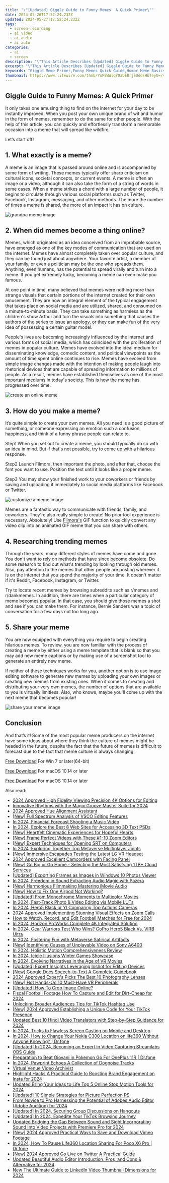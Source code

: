 ```yaml
---
title: "\"[Updated] Giggle Guide to Funny Memes  A Quick Primer\""
date: 2024-05-26T17:52:24.232Z
updated: 2024-05-27T17:52:24.232Z
tags: 
  - screen-recording
  - ai video
  - ai audio
  - ai auto
categories: 
  - ai
  - screen
description: "\"This Article Describes [Updated] Giggle Guide to Funny Memes: A Quick Primer\""
excerpt: "\"This Article Describes [Updated] Giggle Guide to Funny Memes: A Quick Primer\""
keywords: "Giggle Meme Primer,Funny Memes Quick Guide,Humor Meme Basics,Comedic Memes Overview,Laughter Meme Tips,Hilarious Memes Introduction,Chuckle Meme Guide"
thumbnail: https://www.lifewire.com/thmb/YoFEWWlqY0abEBrjSUdesHbTeyU=/400x300/filters:no_upscale():max_bytes(150000):strip_icc():format(webp)/dts-play-fi-lifestyle-aaa-5a4c211daad52b00366a3575.jpg
---
```


## Giggle Guide to Funny Memes: A Quick Primer

It only takes one amusing thing to find on the internet for your day to be instantly improved. When you post your own unique brand of wit and humor in the form of memes, remember to do the same for other people. With the help of this article, you can quickly and effortlessly transform a memorable occasion into a meme that will spread like wildfire.

Let’s start off!

## 1\. What exactly is a meme?

A meme is an image that is passed around online and is accompanied by some form of writing. These memes typically offer sharp criticism on cultural icons, societal concepts, or current events. A meme is often an image or a video, although it can also take the form of a string of words in some cases. When a meme strikes a chord with a large number of people, it begins to circulate through various social platforms such as Twitter, Facebook, Instagram, messaging, and other methods. The more the number of times a meme is shared, the more of an impact it has on culture.

![grandpa meme image](https://images.wondershare.com/filmora/article-images/2022/11/grandpa-meme-image.jpg)

## 2\. When did memes become a thing online?

Memes, which originated as an idea conceived from an improbable source, have emerged as one of the key modes of communication that are used on the internet. Memes have almost completely taken over popular culture, and they can be found just about anywhere. Your favorite artist, a member of your family, or even a politician may be the one who spreads them. Anything, even humans, has the potential to spread virally and turn into a meme. If you get extremely lucky, becoming a meme can even make you famous.

At one point in time, many believed that memes were nothing more than strange visuals that certain portions of the internet created for their own amusement. They are now an integral element of the typical engagement that takes place on social media and are utilized, shared, and consumed on a minute-to-minute basis. They can take something as harmless as the children's show Arthur and turn the visuals into something that causes the authors of the series to issue an apology, or they can make fun of the very idea of possessing a certain guitar model.

People's lives are becoming increasingly influenced by the internet and various forms of social media, which has coincided with the proliferation of memes in popular culture. Memes have evolved into the ideal medium for disseminating knowledge, comedic content, and political viewpoints as the amount of time spent online continues to rise. Memes have evolved from simple image changes made with the intention of making people laugh into rhetorical devices that are capable of spreading information to millions of people. As a result, memes have established themselves as one of the most important mediums in today's society. This is how the meme has progressed over time.

![create an online meme](https://images.wondershare.com/filmora/article-images/2022/11/create-an-online-meme.jpg)

## 3\. How do you make a meme?

It’s quite simple to create your own memes. All you need is a good picture of something, or someone expressing an emotion such a confusion, happiness, and think of a funny phrase people can relate to.

Step1 When you set out to create a meme, you should typically do so with an idea in mind. But if that's not possible, try to come up with a hilarious response.

Step2 Launch Filmora, then important the photo, and after that, choose the font you want to use. Position the text until it looks like a proper meme.

Step3 You may show your finished work to your coworkers or friends by saving and uploading it immediately to social media platforms like Facebook or Twitter.

![customize a meme image](https://images.wondershare.com/filmora/article-images/2022/11/customize-a-meme-image.jpg)

Memes are a fantastic way to communicate with friends, family, and coworkers. They're also really simple to create! No prior tool experience is necessary. Absolutely! Use [Filmora's](https://tools.techidaily.com/wondershare/filmora/download/) GIF function to quickly convert any video clip into an animated GIF meme that you can share with others.

## 4\. Researching trending memes

Through the years, many different styles of memes have come and gone. You don't want to rely on methods that have since become obsolete. Do some research to find out what's trending by looking through old memes. Also, pay attention to the memes that other people are posting wherever it is on the internet that you spend the majority of your time. It doesn't matter if it's Reddit, Facebook, Instagram, or Twitter.

Try to locate recent memes by browsing subreddits such as r/memes and r/dankmemes. In addition, there are times when a particular category of meme becomes popular. In that case, you should give those memes a shot and see if you can make them. For instance, Bernie Sanders was a topic of conversation for a few days not too long ago.

## 5\. Share your meme

You are now equipped with everything you require to begin creating hilarious memes. To review, you are now familiar with the process of creating a meme by either using a meme template that is blank so that you may add new meme captions or by making use of a screenshot tool to generate an entirely new meme.

If neither of these techniques works for you, another option is to use image editing software to generate new memes by uploading your own images or creating new memes from existing ones. When it comes to creating and distributing your very own memes, the number of options that are available to you is virtually limitless. Also, who knows, maybe you'll come up with the next meme that becomes popular!

![share your meme image](https://images.wondershare.com/filmora/article-images/2022/11/share-your-meme-image.jpg)

## Conclusion

And that’s it! Some of the most popular meme producers on the internet have some ideas about where they think the culture of memes might be headed in the future, despite the fact that the future of memes is difficult to forecast due to the fact that meme culture is always changing.

[Free Download](https://tools.techidaily.com/wondershare/filmora/download/) For Win 7 or later(64-bit)

[Free Download](https://tools.techidaily.com/wondershare/filmora/download/) For macOS 10.14 or later

[Free Download](https://tools.techidaily.com/wondershare/filmora/download/) For macOS 10.14 or later

<ins class="adsbygoogle"
     style="display:block"
     data-ad-format="autorelaxed"
     data-ad-client="ca-pub-7571918770474297"
     data-ad-slot="1223367746"></ins>

<ins class="adsbygoogle"
     style="display:block"
     data-ad-format="autorelaxed"
     data-ad-client="ca-pub-7571918770474297"
     data-ad-slot="1223367746"></ins>



<ins class="adsbygoogle"
     style="display:block"
     data-ad-client="ca-pub-7571918770474297"
     data-ad-slot="8358498916"
     data-ad-format="auto"
     data-full-width-responsive="true"></ins>


<span class="atpl-alsoreadstyle">Also read:</span>
<div><ul>
<li><a href="https://some-techniques.techidaily.com/2024-approved-high-fidelity-viewing-precision-4k-options-for-editing/"><u>2024 Approved  High Fidelity Viewing  Precision 4K Options for Editing</u></a></li>
<li><a href="https://some-techniques.techidaily.com/innovative-rhythms-with-the-magix-groove-master-suite-for-2024/"><u>Innovative Rhythms with the Magix Groove Master Suite for 2024</u></a></li>
<li><a href="https://some-techniques.techidaily.com/2024-approved-hue-alignment-assistant/"><u>2024 Approved  Hue Alignment Assistant</u></a></li>
<li><a href="https://some-techniques.techidaily.com/new-full-spectrum-analysis-of-vsco-editing-features/"><u>[New] Full Spectrum Analysis of VSCO Editing Features</u></a></li>
<li><a href="https://some-techniques.techidaily.com/in-2024-financial-forecast-shooting-a-music-video/"><u>In 2024, Financial Forecast  Shooting a Music Video</u></a></li>
<li><a href="https://some-techniques.techidaily.com/in-2024-explore-the-best-8-web-sites-for-accessing-3d-text-psds/"><u>In 2024, Explore the Best 8 Web Sites for Accessing 3D Text PSDs</u></a></li>
<li><a href="https://some-techniques.techidaily.com/new-heartfelt-cinematic-experiences-for-hopeful-hearts/"><u>[New] Heartfelt Cinematic Experiences for Hopeful Hearts</u></a></li>
<li><a href="https://some-techniques.techidaily.com/new-frame-perfect-videos-with-these-1-10-zoom-editors/"><u>[New] Frame Perfect Videos with These #1-10 Zoom Editors</u></a></li>
<li><a href="https://some-techniques.techidaily.com/new-expert-techniques-for-opening-srt-on-computers/"><u>[New] Expert Techniques for Opening SRT on Computers</u></a></li>
<li><a href="https://some-techniques.techidaily.com/in-2024-exploring-together-top-metaverse-multiplayer-joints/"><u>In 2024, Exploring Together  Top Metaverse Multiplayer Joints</u></a></li>
<li><a href="https://some-techniques.techidaily.com/new-immersive-escapades-testing-the-latest-lg-vr-headset/"><u>[New] Immersive Escapades  Testing the Latest LG VR Headset</u></a></li>
<li><a href="https://some-techniques.techidaily.com/2024-approved-excellent-camcorders-with-facing-panel/"><u>2024 Approved  Excellent Camcorders with Facing Panel</u></a></li>
<li><a href="https://some-techniques.techidaily.com/new-go-big-or-go-home-selecting-the-most-satisfying-1tbplus-cloud-services/"><u>[New] Go Big or Go Home - Selecting the Most Satisfying 1TB+ Cloud Services</u></a></li>
<li><a href="https://some-techniques.techidaily.com/updated-exporting-frames-as-images-in-windows-10-photos-viewer/"><u>[Updated] Exporting Frames as Images in Windows 10 Photos Viewer</u></a></li>
<li><a href="https://some-techniques.techidaily.com/in-2024-freedom-in-sound-extracting-audio-magic-with-pazera/"><u>In 2024, Freedom in Sound  Extracting Audio Magic with Pazera</u></a></li>
<li><a href="https://some-techniques.techidaily.com/new-harmonious-filmmaking-mastering-imovie-audio/"><u>[New] Harmonious Filmmaking  Mastering iMovie Audio</u></a></li>
<li><a href="https://some-techniques.techidaily.com/new-how-to-fix-one-airpod-not-working/"><u>[New] How to Fix One Airpod Not Working?</u></a></li>
<li><a href="https://some-techniques.techidaily.com/updated-from-monochrome-moments-to-multicolor-movies/"><u>[Updated] From Monochrome Moments to Multicolor Movies</u></a></li>
<li><a href="https://some-techniques.techidaily.com/in-2024-fast-track-photo-and-video-editing-via-mobile-luts/"><u>In 2024, Fast-Track Photo & Video Editing via Mobile LUTs</u></a></li>
<li><a href="https://some-techniques.techidaily.com/in-2024-hero5-black-or-yi-comparing-top-actions-cameras/"><u>In 2024, Hero5 Black or YI  Comparing Top Actions Cameras</u></a></li>
<li><a href="https://some-techniques.techidaily.com/2024-approved-implementing-stunning-visual-effects-on-zoom-calls/"><u>2024 Approved  Implementing Stunning Visual Effects on Zoom Calls</u></a></li>
<li><a href="https://some-techniques.techidaily.com/how-to-watch-record-and-edit-football-matches-for-free-for-2024/"><u>How to Watch, Record, and Edit Football Matches for Free for 2024</u></a></li>
<li><a href="https://some-techniques.techidaily.com/in-2024-horizon-proworks-complete-4k-integrated-solution/"><u>In 2024, Horizon ProWorks  Complete 4K Integrated Solution</u></a></li>
<li><a href="https://some-techniques.techidaily.com/in-2024-gear-warriors-test-who-wins-gopro-hero5-black-vs-virb-ultra/"><u>In 2024, Gear Warriors Test  Who Wins? GoPro Hero5 Black Vs. VIRB Ultra</u></a></li>
<li><a href="https://some-techniques.techidaily.com/in-2024-fostering-fun-with-metaverse-satirical-artifacts/"><u>In 2024, Fostering Fun with Metaverse Satirical Artifacts</u></a></li>
<li><a href="https://some-techniques.techidaily.com/new-identifying-causes-of-unplayable-video-on-sony-a6400/"><u>[New] Identifying Causes of Unplayable Video on Sony A6400</u></a></li>
<li><a href="https://some-techniques.techidaily.com/in-2024-holistic-motion-comprehensiveness-review/"><u>In 2024, Holistic Motion Comprehensiveness Review</u></a></li>
<li><a href="https://some-techniques.techidaily.com/in-2024-icicle-illusions-winter-games-showcase/"><u>In 2024, Icicle Illusions  Winter Games Showcase</u></a></li>
<li><a href="https://some-techniques.techidaily.com/in-2024-evolving-narratives-in-the-age-of-vr-movies/"><u>In 2024, Evolving Narratives in the Age of VR Movies</u></a></li>
<li><a href="https://some-techniques.techidaily.com/updated-expert-insights-leveraging-inshot-for-editing-devices/"><u>[Updated] Expert Insights  Leveraging Inshot for Editing Devices</u></a></li>
<li><a href="https://some-techniques.techidaily.com/new-google-docs-speech-to-text-a-complete-guidebook/"><u>[New] Google Docs Speech-to-Text  A Complete Guidebook</u></a></li>
<li><a href="https://some-techniques.techidaily.com/2024-approved-experts-picks-the-best-10-photography-lenses/"><u>2024 Approved  Expert's Picks  The Best 10 Photography Lenses</u></a></li>
<li><a href="https://some-techniques.techidaily.com/new-hot-hands-on-10-must-have-vr-peripherals/"><u>[New] Hot Hands-On  10 Must-Have VR Peripherals</u></a></li>
<li><a href="https://some-techniques.techidaily.com/updated-how-to-crop-image-online/"><u>[Updated] How To Crop Image Online?</u></a></li>
<li><a href="https://some-techniques.techidaily.com/fiscal-football-footage-how-to-capture-and-edit-for-dirt-cheap-for-2024/"><u>Fiscal Football Footage  How To Capture and Edit for Dirt-Cheap for 2024</u></a></li>
<li><a href="https://tiktok-video-files.techidaily.com/unlocking-broader-audiences-tips-for-tiktok-hashtag-use/"><u>Unlocking Broader Audiences  Tips for TikTok Hashtag Use</u></a></li>
<li><a href="https://tiktok-clips.techidaily.com/new-2024-approved-establishing-a-unique-code-for-your-tiktok-presence/"><u>[New] 2024 Approved  Establishing a Unique Code for Your TikTok Presence</u></a></li>
<li><a href="https://ai-video-translation.techidaily.com/updated-best-10-hindi-video-translators-with-step-by-step-guidance-for-2024/"><u>Updated Best 10 Hindi Video Translators with Step-by-Step Guidance for 2024</u></a></li>
<li><a href="https://screen-recording.techidaily.com/in-2024-tricks-to-flawless-screen-casting-on-mobile-and-desktop/"><u>In 2024, Tricks to Flawless Screen Casting on Mobile and Desktop</u></a></li>
<li><a href="https://location-social.techidaily.com/in-2024-how-to-change-your-nokia-c300-location-on-life360-without-anyone-knowing-drfone-by-drfone-virtual-android/"><u>In 2024, How to Change Your Nokia C300 Location on life360 Without Anyone Knowing? | Dr.fone</u></a></li>
<li><a href="https://screen-video-capture.techidaily.com/updated-in-2024-becoming-an-expert-in-video-capturing-streamlabs-obs-guide/"><u>[Updated] In 2024, Becoming an Expert in Video Capturing  Streamlabs OBS Guide</u></a></li>
<li><a href="https://android-pokemon-go.techidaily.com/preparation-to-beat-giovani-in-pokemon-go-for-oneplus-11r-drfone-by-drfone-virtual-android/"><u>Preparation to Beat Giovani in Pokemon Go For OnePlus 11R | Dr.fone</u></a></li>
<li><a href="https://sound-tweaking.techidaily.com/in-2024-pawprint-echoes-a-collection-of-dognoise-tracks/"><u>In 2024, Pawprint Echoes A Collection of Dognoise Tracks</u></a></li>
<li><a href="https://facebook-video-recording.techidaily.com/virtual-venue-video-archivist/"><u>Virtual Venue Video Archivist</u></a></li>
<li><a href="https://instagram-video-files.techidaily.com/highlight-hacks-a-practical-guide-to-boosting-brand-engagement-on-insta-for-2024/"><u>Highlight Hacks  A Practical Guide to Boosting Brand Engagement on Insta for 2024</u></a></li>
<li><a href="https://ai-video-tools.techidaily.com/updated-bring-your-ideas-to-life-top-5-online-stop-motion-tools-for-2024/"><u>Updated Bring Your Ideas to Life Top 5 Online Stop Motion Tools for 2024</u></a></li>
<li><a href="https://extra-tips.techidaily.com/updated-10-simple-strategies-for-picture-perfection-ps/"><u>[Updated] 10 Simple Strategies for Picture Perfection PS</u></a></li>
<li><a href="https://sound-tweaking.techidaily.com/from-novice-to-pro-harnessing-the-potential-of-adobes-audio-editor-adobe-audition-for-2024/"><u>From Novice to Pro Harnessing the Potential of Adobes Audio Editor (Adobe Audition) for 2024</u></a></li>
<li><a href="https://desktop-recording.techidaily.com/updated-in-2024-securing-group-discussions-on-hangouts/"><u>[Updated] In 2024, Securing Group Discussions on Hangouts</u></a></li>
<li><a href="https://tiktok-videos.techidaily.com/updated-in-2024-expedite-your-tiktok-browsing-journey/"><u>[Updated] In 2024, Expedite Your TikTok Browsing Journey</u></a></li>
<li><a href="https://audio-editing.techidaily.com/updated-bridging-the-gap-between-sound-and-sight-incorporating-sound-into-video-projects-with-premiere-pro-for-2024/"><u>Updated Bridging the Gap Between Sound and Sight Incorporating Sound Into Video Projects with Premiere Pro for 2024</u></a></li>
<li><a href="https://digital-screen-recording.techidaily.com/new-2024-approved-practical-ways-to-save-and-download-vimeo-footage/"><u>[New] 2024 Approved  Practical Ways to Save and Download Vimeo Footage</u></a></li>
<li><a href="https://location-social.techidaily.com/in-2024-how-to-pause-life360-location-sharing-for-poco-x6-pro-drfone-by-drfone-virtual-android/"><u>In 2024, How To Pause Life360 Location Sharing For Poco X6 Pro | Dr.fone</u></a></li>
<li><a href="https://twitter-clips.techidaily.com/new-2024-approved-go-live-on-twitter-a-practical-guide/"><u>[New] 2024 Approved  Go Live on Twitter  A Practical Guide</u></a></li>
<li><a href="https://audio-editing.techidaily.com/updated-beautiful-audio-editor-introduction-pros-and-cons-and-alternative-for-2024/"><u>Updated Beautiful Audio Editor Introduction, Pros, and Cons & Alternative for 2024</u></a></li>
<li><a href="https://smart-video-editing.techidaily.com/new-the-ultimate-guide-to-linkedin-video-thumbnail-dimensions-for-2024/"><u>New The Ultimate Guide to LinkedIn Video Thumbnail Dimensions for 2024</u></a></li>
</ul></div>

